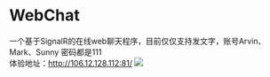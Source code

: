 # WebChat
一个基于SignalR的在线web聊天程序，目前仅仅支持发文字，账号Arvin、Mark、Sunny 密码都是111
<br>体验地址：http://106.12.128.112:81/
<img src='http://106.12.128.112:81/images/聊天窗口.png'>

